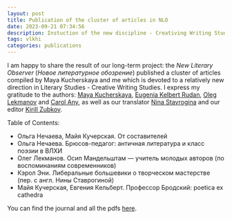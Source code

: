 ```yaml
---
layout: post
title: Publication of the cluster of articles in NLO
date: 2023-09-21 07:34:56
description: Instuction of the new discipline - Creativing Writing Studies
tags: vlkhi
categories: publications
---
```

I am happy to share the result of our long-term project: the _New Literary Observer_ (_Новое литературное обозрение_) published a cluster of articles compiled by Maya Kucherskaya and me which is devoted to a relatively new direction in Literary Studies - Creative Writing Studies. I express my gratitude to the authors: [Maya Kucherskaya](https://www.hse.ru/en/org/persons/135567), [Eugenia Kelbert Rudan](https://research-portal.uea.ac.uk/en/persons/eugenia-kelbert-rudan), [Oleg Lekmanov](https://ru.wikipedia.org/wiki/%D0%9B%D0%B5%D0%BA%D0%BC%D0%B0%D0%BD%D0%BE%D0%B2,_%D0%9E%D0%BB%D0%B5%D0%B3_%D0%90%D0%BD%D0%B4%D0%B5%D1%80%D1%88%D0%B0%D0%BD%D0%BE%D0%B2%D0%B8%D1%87) and [Carol Any](https://internet3.trincoll.edu/facProfiles/Default.aspx?fid=1000502), as well as our translator [Nina Stavrogina](https://flagi.media/author/134) and our editor [Kirill Zubkov](https://www.unibo.it/sitoweb/kirill.zubkov/en).

Table of Contents:
- Ольга Нечаева, Майя Кучерская. От составителей
- Ольга Нечаева. Брюсов-педагог: античная литература и класс поэзии в ВЛХИ
- Олег Лекманов. Осип Мандельштам — учитель молодых авторов (по воспоминаниям современников)
- Кэрол Эни. Либеральные большевики о творческом мастерстве (пер. с англ. Нины Ставрогиной)
- Майя Кучерская, Евгения Кельберт. Профессор Бродский: poetica ex cathedra

You can find the journal and all the pdfs [here](https://www.nlobooks.ru/magazines/novoe_literaturnoe_obozrenie/183_nlo_5_2023/?fbclid=IwAR0D50cnvF1S1ETK8Ng5iXMRpFy5y9IuEHtnET-Su9YD9RPwhh6wW_UyGeQ).

